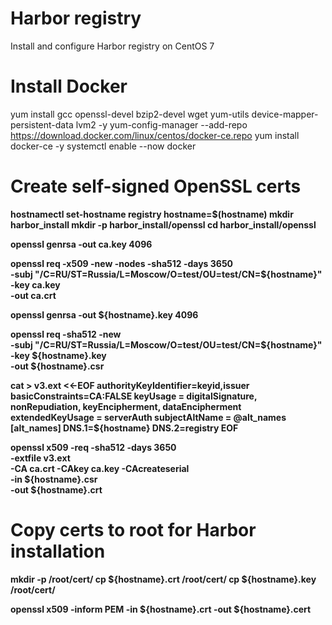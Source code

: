 # Harbor registry
Install and configure Harbor registry on CentOS 7
# Install Docker


yum install gcc openssl-devel bzip2-devel wget yum-utils device-mapper-persistent-data lvm2 -y
yum-config-manager --add-repo https://download.docker.com/linux/centos/docker-ce.repo
yum install docker-ce -y
systemctl enable --now docker
# Create self-signed OpenSSL certs
**hostnamectl set-hostname registry
hostname=$(hostname)
mkdir harbor_install
mkdir -p harbor_install/openssl
cd harbor_install/openssl**


**openssl genrsa -out ca.key 4096**

**openssl req -x509 -new -nodes -sha512 -days 3650 \
-subj "/C=RU/ST=Russia/L=Moscow/O=test/OU=test/CN=${hostname}" \
-key ca.key \
-out ca.crt**

**openssl genrsa -out ${hostname}.key 4096**

**openssl req -sha512 -new \
-subj "/C=RU/ST=Russia/L=Moscow/O=test/OU=test/CN=${hostname}" \
-key ${hostname}.key \
-out ${hostname}.csr**

**cat > v3.ext <<-EOF
authorityKeyIdentifier=keyid,issuer
basicConstraints=CA:FALSE
keyUsage = digitalSignature, nonRepudiation, keyEncipherment, dataEncipherment
extendedKeyUsage = serverAuth
subjectAltName = @alt_names
[alt_names]
DNS.1=${hostname}
DNS.2=registry
EOF**

**openssl x509 -req -sha512 -days 3650 \
-extfile v3.ext \
-CA ca.crt -CAkey ca.key -CAcreateserial \
-in ${hostname}.csr \
-out ${hostname}.crt**

# Copy certs to root for Harbor installation
**mkdir -p /root/cert/
cp ${hostname}.crt /root/cert/
cp ${hostname}.key /root/cert/**

**openssl x509 -inform PEM -in ${hostname}.crt -out ${hostname}.cert**
